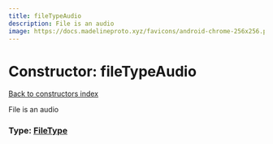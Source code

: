 ```yaml
---
title: fileTypeAudio
description: File is an audio
image: https://docs.madelineproto.xyz/favicons/android-chrome-256x256.png
---
```

# Constructor: fileTypeAudio  
[Back to constructors index](index.md)



File is an audio




### Type: [FileType](../types/FileType.md)


